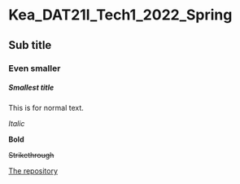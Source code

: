 # Kea_DAT21I_Tech1_2022_Spring

## Sub title

### Even smaller

##### Smallest title

This is for normal text. 

*Italic*

**Bold**

~~Strikethrough~~

[The repository](https://github.com/anderslatif/Kea_DAT20A_Construction_2021_Autumn)